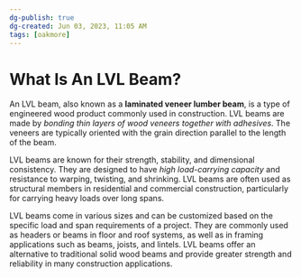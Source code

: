 ```yaml
---
dg-publish: true
dg-created: Jun 03, 2023, 11:05 AM
tags: [oakmore]
---
```


# What Is An LVL Beam?

An LVL beam, also known as a **laminated veneer lumber beam**, is a type of engineered wood product commonly used in construction. LVL beams are made by *bonding thin layers of wood veneers together with adhesives*. The veneers are typically oriented with the grain direction parallel to the length of the beam.

LVL beams are known for their strength, stability, and dimensional consistency. They are designed to have *high load-carrying capacity* and resistance to warping, twisting, and shrinking. LVL beams are often used as structural members in residential and commercial construction, particularly for carrying heavy loads over long spans.

LVL beams come in various sizes and can be customized based on the specific load and span requirements of a project. They are commonly used as headers or beams in floor and roof systems, as well as in framing applications such as beams, joists, and lintels. LVL beams offer an alternative to traditional solid wood beams and provide greater strength and reliability in many construction applications.